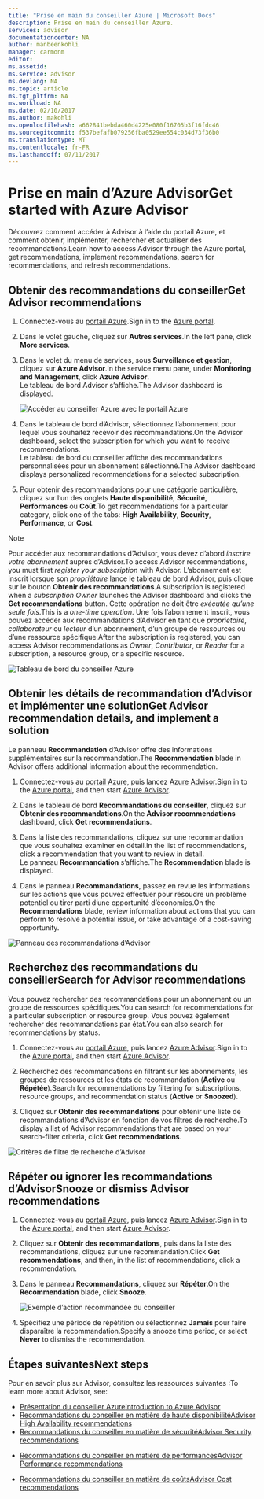 ```yaml
---
title: "Prise en main du conseiller Azure | Microsoft Docs"
description: Prise en main du conseiller Azure.
services: advisor
documentationcenter: NA
author: manbeenkohli
manager: carmonm
editor: 
ms.assetid: 
ms.service: advisor
ms.devlang: NA
ms.topic: article
ms.tgt_pltfrm: NA
ms.workload: NA
ms.date: 02/10/2017
ms.author: makohli
ms.openlocfilehash: a662841bebda460d4225e080f16705b3f16fdc46
ms.sourcegitcommit: f537befafb079256fba0529ee554c034d73f36b0
ms.translationtype: MT
ms.contentlocale: fr-FR
ms.lasthandoff: 07/11/2017
---
```

# <a name="get-started-with-azure-advisor"></a><span data-ttu-id="3f606-103">Prise en main d’Azure Advisor</span><span class="sxs-lookup"><span data-stu-id="3f606-103">Get started with Azure Advisor</span></span>

<span data-ttu-id="3f606-104">Découvrez comment accéder à Advisor à l’aide du portail Azure, et comment obtenir, implémenter, rechercher et actualiser des recommandations.</span><span class="sxs-lookup"><span data-stu-id="3f606-104">Learn how to access Advisor through the Azure portal, get recommendations, implement recommendations, search for recommendations, and refresh recommendations.</span></span>

## <a name="get-advisor-recommendations"></a><span data-ttu-id="3f606-105">Obtenir des recommandations du conseiller</span><span class="sxs-lookup"><span data-stu-id="3f606-105">Get Advisor recommendations</span></span>

1. <span data-ttu-id="3f606-106">Connectez-vous au [portail Azure](https://portal.azure.com).</span><span class="sxs-lookup"><span data-stu-id="3f606-106">Sign in to the [Azure portal](https://portal.azure.com).</span></span>

2. <span data-ttu-id="3f606-107">Dans le volet gauche, cliquez sur **Autres services**.</span><span class="sxs-lookup"><span data-stu-id="3f606-107">In the left pane, click **More services**.</span></span>

3. <span data-ttu-id="3f606-108">Dans le volet du menu de services, sous **Surveillance et gestion**, cliquez sur **Azure Advisor**.</span><span class="sxs-lookup"><span data-stu-id="3f606-108">In the service menu pane, under **Monitoring and Management**, click **Azure Advisor**.</span></span>  
 <span data-ttu-id="3f606-109">Le tableau de bord Advisor s’affiche.</span><span class="sxs-lookup"><span data-stu-id="3f606-109">The Advisor dashboard is displayed.</span></span>

   ![Accéder au conseiller Azure avec le portail Azure](./media/advisor-overview/advisor-azure-portal-menu.png) 

4. <span data-ttu-id="3f606-111">Dans le tableau de bord d’Advisor, sélectionnez l’abonnement pour lequel vous souhaitez recevoir des recommandations.</span><span class="sxs-lookup"><span data-stu-id="3f606-111">On the Advisor dashboard, select the subscription for which you want to receive recommendations.</span></span>  
<span data-ttu-id="3f606-112">Le tableau de bord du conseiller affiche des recommandations personnalisées pour un abonnement sélectionné.</span><span class="sxs-lookup"><span data-stu-id="3f606-112">The Advisor dashboard displays personalized recommendations for a selected subscription.</span></span> 

5. <span data-ttu-id="3f606-113">Pour obtenir des recommandations pour une catégorie particulière, cliquez sur l’un des onglets **Haute disponibilité**, **Sécurité**, **Performances** ou **Coût**.</span><span class="sxs-lookup"><span data-stu-id="3f606-113">To get recommendations for a particular category, click one of the tabs: **High Availability**, **Security**, **Performance**, or **Cost**.</span></span>
 
> [!NOTE]
> <span data-ttu-id="3f606-114">Pour accéder aux recommandations d’Advisor, vous devez d’abord *inscrire votre abonnement*  auprès d’Advisor.</span><span class="sxs-lookup"><span data-stu-id="3f606-114">To access Advisor recommendations, you must first *register your subscription* with Advisor.</span></span> <span data-ttu-id="3f606-115">L’abonnement est inscrit lorsque son *propriétaire* lance le tableau de bord Advisor, puis clique sur le bouton **Obtenir des recommandations**.</span><span class="sxs-lookup"><span data-stu-id="3f606-115">A subscription is registered when a *subscription Owner* launches the Advisor dashboard and clicks the **Get recommendations** button.</span></span> <span data-ttu-id="3f606-116">Cette opération ne doit être *exécutée qu’une seule fois*.</span><span class="sxs-lookup"><span data-stu-id="3f606-116">This is a *one-time operation*.</span></span> <span data-ttu-id="3f606-117">Une fois l’abonnement inscrit, vous pouvez accéder aux recommandations d’Advisor en tant que *propriétaire*, *collaborateur* ou *lecteur* d’un abonnement, d’un groupe de ressources ou d’une ressource spécifique.</span><span class="sxs-lookup"><span data-stu-id="3f606-117">After the subscription is registered, you can access Advisor recommendations as *Owner*, *Contributor*, or *Reader* for a subscription, a resource group, or a specific resource.</span></span>

  ![Tableau de bord du conseiller Azure](./media/advisor-overview/advisor-all-tab.png)

## <a name="get-advisor-recommendation-details-and-implement-a-solution"></a><span data-ttu-id="3f606-119">Obtenir les détails de recommandation d’Advisor et implémenter une solution</span><span class="sxs-lookup"><span data-stu-id="3f606-119">Get Advisor recommendation details, and implement a solution</span></span>

<span data-ttu-id="3f606-120">Le panneau **Recommandation** d’Advisor offre des informations supplémentaires sur la recommandation.</span><span class="sxs-lookup"><span data-stu-id="3f606-120">The **Recommendation** blade in Advisor offers additional information about the recommendation.</span></span> 

1. <span data-ttu-id="3f606-121">Connectez-vous au [portail Azure](https://portal.azure.com), puis lancez [Azure Advisor](https://aka.ms/azureadvisordashboard).</span><span class="sxs-lookup"><span data-stu-id="3f606-121">Sign in to the [Azure portal](https://portal.azure.com), and then start [Azure Advisor](https://aka.ms/azureadvisordashboard).</span></span>

2. <span data-ttu-id="3f606-122">Dans le tableau de bord **Recommandations du conseiller**, cliquez sur **Obtenir des recommandations**.</span><span class="sxs-lookup"><span data-stu-id="3f606-122">On the **Advisor recommendations** dashboard, click **Get recommendations**.</span></span>

3. <span data-ttu-id="3f606-123">Dans la liste des recommandations, cliquez sur une recommandation que vous souhaitez examiner en détail.</span><span class="sxs-lookup"><span data-stu-id="3f606-123">In the list of recommendations, click a recommendation that you want to review in detail.</span></span>  
<span data-ttu-id="3f606-124">Le panneau **Recommandation** s’affiche.</span><span class="sxs-lookup"><span data-stu-id="3f606-124">The **Recommendation** blade is displayed.</span></span>

4. <span data-ttu-id="3f606-125">Dans le panneau **Recommandations**, passez en revue les informations sur les actions que vous pouvez effectuer pour résoudre un problème potentiel ou tirer parti d’une opportunité d’économies.</span><span class="sxs-lookup"><span data-stu-id="3f606-125">On the **Recommendations** blade, review information about actions that you can perform to resolve a potential issue, or take advantage of a cost-saving opportunity.</span></span> 
  
  ![Panneau des recommandations d’Advisor](./media/advisor-overview/advisor-recommendation-action-example.png)

## <a name="search-for-advisor-recommendations"></a><span data-ttu-id="3f606-127">Recherchez des recommandations du conseiller</span><span class="sxs-lookup"><span data-stu-id="3f606-127">Search for Advisor recommendations</span></span>

<span data-ttu-id="3f606-128">Vous pouvez rechercher des recommandations pour un abonnement ou un groupe de ressources spécifiques.</span><span class="sxs-lookup"><span data-stu-id="3f606-128">You can search for recommendations for a particular subscription or resource group.</span></span> <span data-ttu-id="3f606-129">Vous pouvez également rechercher des recommandations par état.</span><span class="sxs-lookup"><span data-stu-id="3f606-129">You can also search for recommendations by status.</span></span>

1. <span data-ttu-id="3f606-130">Connectez-vous au [portail Azure](https://portal.azure.com), puis lancez [Azure Advisor](https://aka.ms/azureadvisordashboard).</span><span class="sxs-lookup"><span data-stu-id="3f606-130">Sign in to the [Azure portal](https://portal.azure.com), and then start [Azure Advisor](https://aka.ms/azureadvisordashboard).</span></span>

2. <span data-ttu-id="3f606-131">Recherchez des recommandations en filtrant sur les abonnements, les groupes de ressources et les états de recommandation (**Active** ou **Répétée**).</span><span class="sxs-lookup"><span data-stu-id="3f606-131">Search for recommendations by filtering for subscriptions, resource groups, and recommendation status (**Active** or **Snoozed**).</span></span>

3. <span data-ttu-id="3f606-132">Cliquez sur **Obtenir des recommandations** pour obtenir une liste de recommandations d’Advisor en fonction de vos filtres de recherche.</span><span class="sxs-lookup"><span data-stu-id="3f606-132">To display a list of Advisor recommendations that are based on your search-filter criteria, click **Get recommendations**.</span></span>

  ![Critères de filtre de recherche d’Advisor](./media/advisor-get-started/advisor-search.png)

## <a name="snooze-or-dismiss-advisor-recommendations"></a><span data-ttu-id="3f606-134">Répéter ou ignorer les recommandations d’Advisor</span><span class="sxs-lookup"><span data-stu-id="3f606-134">Snooze or dismiss Advisor recommendations</span></span>

1. <span data-ttu-id="3f606-135">Connectez-vous au [portail Azure](https://portal.azure.com), puis lancez [Azure Advisor](https://aka.ms/azureadvisordashboard).</span><span class="sxs-lookup"><span data-stu-id="3f606-135">Sign in to the [Azure portal](https://portal.azure.com), and then start [Azure Advisor](https://aka.ms/azureadvisordashboard).</span></span>

2. <span data-ttu-id="3f606-136">Cliquez sur **Obtenir des recommandations**, puis dans la liste des recommandations, cliquez sur une recommandation.</span><span class="sxs-lookup"><span data-stu-id="3f606-136">Click **Get recommendations**, and then, in the list of recommendations, click a recommendation.</span></span>

3. <span data-ttu-id="3f606-137">Dans le panneau **Recommandations**, cliquez sur **Répéter**.</span><span class="sxs-lookup"><span data-stu-id="3f606-137">On the **Recommendation** blade, click **Snooze**.</span></span>  

   ![Exemple d’action recommandée du conseiller](./media/advisor-get-started/advisor-snooze.png)

4. <span data-ttu-id="3f606-139">Spécifiez une période de répétition ou sélectionnez **Jamais** pour faire disparaître la recommandation.</span><span class="sxs-lookup"><span data-stu-id="3f606-139">Specify a snooze time period, or select **Never** to dismiss the recommendation.</span></span>


## <a name="next-steps"></a><span data-ttu-id="3f606-140">Étapes suivantes</span><span class="sxs-lookup"><span data-stu-id="3f606-140">Next steps</span></span>

<span data-ttu-id="3f606-141">Pour en savoir plus sur Advisor, consultez les ressources suivantes :</span><span class="sxs-lookup"><span data-stu-id="3f606-141">To learn more about Advisor, see:</span></span>
* [<span data-ttu-id="3f606-142">Présentation du conseiller Azure</span><span class="sxs-lookup"><span data-stu-id="3f606-142">Introduction to Azure Advisor</span></span>](advisor-overview.md)
* [<span data-ttu-id="3f606-143">Recommandations du conseiller en matière de haute disponibilité</span><span class="sxs-lookup"><span data-stu-id="3f606-143">Advisor High Availability recommendations</span></span>](advisor-high-availability-recommendations.md)
* [<span data-ttu-id="3f606-144">Recommandations du conseiller en matière de sécurité</span><span class="sxs-lookup"><span data-stu-id="3f606-144">Advisor Security recommendations</span></span>](advisor-security-recommendations.md)
-  [<span data-ttu-id="3f606-145">Recommandations du conseiller en matière de performances</span><span class="sxs-lookup"><span data-stu-id="3f606-145">Advisor Performance recommendations</span></span>](advisor-performance-recommendations.md)
* [<span data-ttu-id="3f606-146">Recommandations du conseiller en matière de coûts</span><span class="sxs-lookup"><span data-stu-id="3f606-146">Advisor Cost recommendations</span></span>](advisor-performance-recommendations.md)
